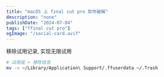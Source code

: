 ```yaml
---
title: "macOS 上 final cut pro 软件破解"
description: "none"
publishDate: "2024-07-04"
tags: ["ffinal cut pro"]
ogImage: "/social-card.avif"
---
```

移除试用记录, 实现无限试用
<!-- more --> 
```bash
# 试用版 + 移除信息
mv -v ~/Library/Application\ Support/.ffuserdata ~/.Trash
```